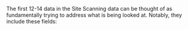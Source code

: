 The first 12-14 data in the Site Scanning data can be thought of as fundamentally trying to address what is being looked at.  Notably, they include these fields:  


